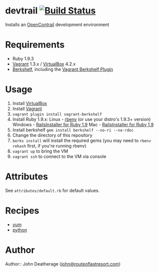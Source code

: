 # devtrail  [![Build Status](https://secure.travis-ci.org/routelastresort/cookbook-devtrail.png)](http://travis-ci.org/routelastresort/cookbook-devtrail)

Installs an [OpenContrail](http://opencontrail.org) development environment

# Requirements

* Ruby 1.9.3
* [Vagrant](http://www.vagrantup.com/) 1.3.x / [VirtualBox](https://www.virtualbox.org/) 4.2.x
* [Berkshelf](http://berkshelf.com/), including the [Vagrant Berkshelf Plugin](https://github.com/riotgames/vagrant-berkshelf)

# Usage

1. Install [VirtualBox](https://www.virtualbox.org/wiki/Downloads)
2. Install [Vagrant](http://downloads.vagrantup.com/)
3. `vagrant plugin install vagrant-berkshelf`
3. Install Ruby 1.9.x:
   Linux - [rbenv](https://github.com/sstephenson/rbenv) (or use your distro's 1.9.3+ version)
   Windows - [RailsInstaller for Ruby 1.9](http://railsinstaller.org/en)
   Mac - [RailsInstaller for Ruby 1.9](http://railsinstaller.org/en)
4. Install berkshelf `gem install berkshelf --no-ri --no-rdoc`
5. Change the directory of this repository
6. `berks install` will install the required gems (you may need to `rbenv rehash` first, if you're running rbenv)
7. `vagrant up` to bring the VM
8. `vagrant ssh` to connect to the VM via console

# Attributes

See `attributes/default.rb` for default values.

# Recipes

- [yum](http://community.opscode.com/cookbooks/yum)
- [python](http://community.opscode.com/cookbooks/python)

# Author

Author:: John Deatherage (john@routeoflastresort.com)